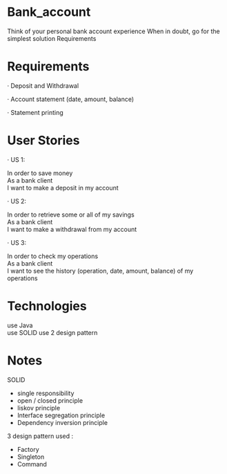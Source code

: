 # Bank_account
Think of your personal bank account experience When in doubt, go for the simplest solution Requirements
# Requirements
·         Deposit and Withdrawal

·         Account statement (date, amount, balance)

·         Statement printing




# User Stories

 ·         US 1:

In order to save money  
As a bank client  
I want to make a deposit in my account  

 
 ·         US 2:

In order to retrieve some or all of my savings  
As a bank client  
I want to make a withdrawal from my account  

 
 ·         US 3:

In order to check my operations  
As a bank client  
I want to see the history (operation, date, amount, balance) of my operations  

# Technologies 
use Java  
use SOLID
use 2 design pattern


# Notes

SOLID    
* single responsibility
* open / closed principle
* liskov principle 
* Interface segregation principle
* Dependency inversion principle  

3 design pattern used :  
* Factory
* Singleton
* Command

